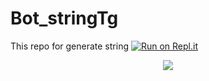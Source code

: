 # Bot_stringTg
This repo for generate string
[![Run on Repl.it](https://repl.it/badge/github/SpEcHiDe/GenerateStringSession)](https://replit.com/DarkRulersTG/TandavString/)
<p align="center">
  <img src="https://telegra.ph/file/e03dda9c3b7095e28d208.jpg">
</p>
